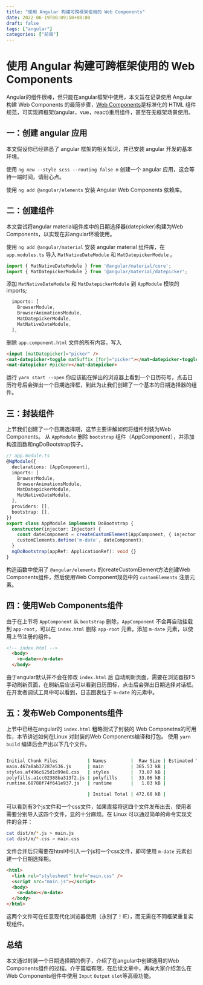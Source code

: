 ```yaml
---
title: "使用 Angular 构建可跨框架使用的 Web Components"
date: 2022-06-19T00:09:58+08:00
draft: false
tags: ["angular"]
categories: ["前端"]
---
```


# 使用 Angular 构建可跨框架使用的 Web Components

Angular的组件很棒，但只能在angular框架中使用，本文旨在记录使用 Angular 构建 Web Components 的最简步骤，[Web Components](https://developer.mozilla.org/zh-CN/docs/Web/Web_Components)是标准化的 HTML 组件规范，可实现跨框架(angular，vue，react)重用组件，甚至在无框架场景使用。

## 一：创建 angular 应用

本文假设你已经熟悉了 angular 框架的相关知识，并已安装 angular 开发的基本环境。

使用 `ng new --style scss --routing false m` 创建一个 angular 应用，这会等待一端时间，请耐心点。

使用 `ng add @angular/elements` 安装 Angular Web Components 依赖库。

## 二：创建组件

本文尝试将angular material组件库中的日期选择器(datepicker)构建为Web Components，以实现在非angular环境使用。

使用 `ng add @angular/material` 安装 angular material 组件库，在 `app.modules.ts` 导入 `MatNativeDateModule` 和 `MatDatepickerModule` 。
```typescript
import { MatNativeDateModule } from '@angular/material/core';
import { MatDatepickerModule } from '@angular/material/datepicker';
```

添加 `MatNativeDateModule` 和 `MatDatepickerModule` 到 `AppModule` 模块的imports;
```typescript
  imports: [
    BrowserModule,
    BrowserAnimationsModule,
    MatDatepickerModule,
    MatNativeDateModule,
  ],
```

删除 `app.component.html` 文件的所有内容，写入
```html
<input [matDatepicker]="picker" />
<mat-datepicker-toggle matSuffix [for]="picker"></mat-datepicker-toggle>
<mat-datepicker #picker></mat-datepicker>
```

运行 `yarn start --open` 你应该能在弹出的浏览器上看到一个日历符号，点击日历符号后会弹出一个日期选择框，到此为止我们创建了一个基本的日期选择器的组件。

## 三：封装组件

上节我们创建了一个日期选择期，这节主要讲解如何将组件封装为Web Components。
从 `AppModule` 删除 `bootstrap` 组件（AppComponent），并添加构造函数和ngDoBootstrap钩子。
```typescript
// app.module.ts
@NgModule({
  declarations: [AppComponent],
  imports: [
    BrowserModule,
    BrowserAnimationsModule,
    MatDatepickerModule,
    MatNativeDateModule,
  ],
  providers: [],
  bootstrap: [],
})
export class AppModule implements DoBootstrap {
  constructor(injector: Injector) {
    const dateComponent = createCustomElement(AppComponent, { injector });
    customElements.define('m-date', dateComponent);
  }
  ngDoBootstrap(appRef: ApplicationRef): void {}
}
```

构造函数中使用了 `@angular/elements` 的createCustomElement方法创建Web Components组件，然后使用Web Component规范中的 `customElements` 注册元素。

## 四：使用Web Components组件

由于在上节将 `AppComponent` 从 `bootstrap` 删除，`AppComponent` 不会再自动挂载到 `app-root`，可以在 `index.html` 删除 `app-root` 元素，添加 `m-date` 元素，以使用上节注册的组件。
```html
<!-- index.html -->
  <body>
    <m-date></m-date>
  </body>
```
由于angular默认并不会在修改 `index.html` 后 自动刷新页面，需要在浏览器按F5手动刷新页面，在刷新后应该可以看到日历图标，点击后会弹出日期选择对话框。在开发者调试工具中可以看到，日志图表位于 `m-date` 的元素中。

## 五：发布Web Components组件

上节中已经在angular的 `index.html` 粗略测试了封装的 Web Componetns的可用性，本节讲述如何在Linux 对封装的Web Components编译和打包。
使用 `yarn build` 编译后会产出以下几个文件。
```sh

Initial Chunk Files           | Names         |  Raw Size | Estimated Transfer Size
main.467a0ab37287e536.js      | main          | 365.53 kB |                86.67 kB
styles.af496c625d1d99e8.css   | styles        |  73.07 kB |                 7.55 kB
polyfills.a1cc02388ba313f2.js | polyfills     |  33.06 kB |                10.65 kB
runtime.68788f74f641e937.js   | runtime       |   1.03 kB |               595 bytes

                              | Initial Total | 472.68 kB |               105.45 kB
```

可以看到有3个js文件和一个css文件，如果直接将这四个文件发布出去，使用者需要分别导入这四个文件，显的十分麻烦。在 Linux 可以通过简单的命令实现文件的合并：
```bash
cat dist/m/*.js > main.js
cat dist/m/*.css > main.css
```

文件合并后只需要在html中引入一个js和一个css文件，即可使用 `m-date` 元素创建一个日期选择期。

```html
<html>
  <link rel="stylesheet" href="main.css" />
  <script src="main.js"></script>
  <body>
    <m-date></m-date>
  </body>
</html>
```

这两个文件可在任意现代化浏览器使用（永别了！IE），而无需在不同框架重复实现组件。

## 总结

本文通过封装一个日期选择期的例子，介绍了在angular中创建通用的Web Components组件的过程。介于篇幅有限，在后续文章中，再向大家介绍怎么在Web Components组件中使用 `Input` `Output` `slot`等高级功能。